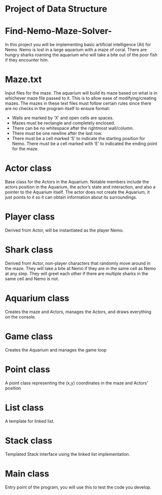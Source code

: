 # Project of Data Structure

# Find-Nemo-Maze-Solver-
In this project you will be implementing basic artificial intelligence (AI) for Nemo. Nemo
is lost in a large aquarium with a maze of coral. There are hungry sharks roaming the 
aquarium who will take a bite out of the poor fish if they encounter him.

# Maze.txt
Input files for the maze. The aquarium will build its maze based on what is in whichever maze file passed to it. This is to allow ease of modifying/creating mazes. The mazes in these text files must follow certain rules since there are no checks in the program itself to ensure format:
- Walls are marked by ‘X’ and open cells are spaces.
- Mazes must be rectangle and completely enclosed.
- There can be no whitespace after the rightmost wall/column.
- There must be one newline after the last row.
- There must be a cell marked ‘S’ to indicate the starting position for Nemo. There must be a cell marked with ‘E’ to indicated the ending point for the maze.


# Actor class
Base class for the Actors in the Aquarium. Notable members include the actors position in the Aquarium, the actor’s state and interaction, and also a pointer to the Aquarium itself. The actor does not create the Aquarium, it just points to it so it can obtain information about its surroundings.

# Player class
Derived from Actor, will be instantiated as the player Nemo.

# Shark class
Derived from Actor, non-player characters that randomly move around in the maze. They will take a bite at Nemo if they are in the same cell as Nemo at any step. They will greet each other if there are multiple sharks in the same cell and Nemo is not.

# Aquarium class
Creates the maze and Actors, manages the Actors, and draws everything on the console.

# Game class
Creates the Aquarium and manages the game loop

# Point class
A point class representing the (x,y) coordinates in the maze and Actors’ position

# List class
A template for linked list.

# Stack class
Templated Stack interface using the linked list implementation.

# Main class
Entry point of the program, you will use this to test the code you develop.

